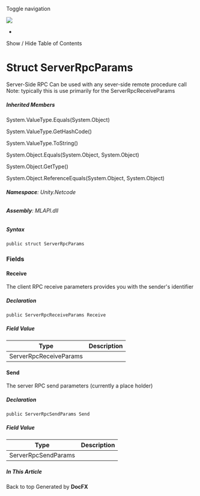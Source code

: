 <div id="wrapper">

<div>

<div class="container">

<div class="navbar-header">

Toggle navigation

<img src="../logo.svg" id="logo" class="svg" />

</div>

<div id="navbar" class="collapse navbar-collapse">

<div class="form-group">

</div>

</div>

</div>

<div class="subnav navbar navbar-default">

<div id="breadcrumb" class="container hide-when-search">

-   

</div>

</div>

</div>

<div class="container body-content hide-when-search" role="main">

<div class="sidenav hide-when-search">

Show / Hide Table of Contents

<div id="sidetoggle" class="sidetoggle collapse">

<div id="sidetoc">

</div>

</div>

</div>

<div class="article row grid-right">

<div class="col-md-10">

# Struct ServerRpcParams

<div class="markdown level0 summary">

Server-Side RPC Can be used with any sever-side remote procedure call
Note: typically this is use primarily for the ServerRpcReceiveParams

</div>

<div class="markdown level0 conceptual">

</div>

<div class="inheritedMembers">

##### Inherited Members

<div>

System.ValueType.Equals(System.Object)

</div>

<div>

System.ValueType.GetHashCode()

</div>

<div>

System.ValueType.ToString()

</div>

<div>

System.Object.Equals(System.Object, System.Object)

</div>

<div>

System.Object.GetType()

</div>

<div>

System.Object.ReferenceEquals(System.Object, System.Object)

</div>

</div>

###### **Namespace**: Unity.Netcode

###### **Assembly**: MLAPI.dll

##### Syntax

<div class="codewrapper">

``` lang-csharp
public struct ServerRpcParams
```

</div>

### Fields

#### Receive

<div class="markdown level1 summary">

The client RPC receive parameters provides you with the sender's
identifier

</div>

<div class="markdown level1 conceptual">

</div>

##### Declaration

<div class="codewrapper">

``` lang-csharp
public ServerRpcReceiveParams Receive
```

</div>

##### Field Value

| Type                   | Description |
|------------------------|-------------|
| ServerRpcReceiveParams |             |

#### Send

<div class="markdown level1 summary">

The server RPC send parameters (currently a place holder)

</div>

<div class="markdown level1 conceptual">

</div>

##### Declaration

<div class="codewrapper">

``` lang-csharp
public ServerRpcSendParams Send
```

</div>

##### Field Value

| Type                | Description |
|---------------------|-------------|
| ServerRpcSendParams |             |

</div>

<div class="hidden-sm col-md-2" role="complementary">

<div class="sideaffix">

<div class="contribution">

</div>

##### In This Article

<div>

</div>

</div>

</div>

</div>

</div>

<div class="grad-bottom">

</div>

<div class="footer">

<div class="container">

Back to top Generated by **DocFX**

</div>

</div>

</div>

